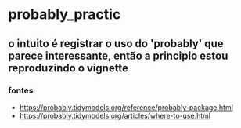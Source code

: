 # probably_practic
## o intuito é registrar o uso do 'probably' que parece interessante, então a principio estou reproduzindo o vignette  


### fontes 
- https://probably.tidymodels.org/reference/probably-package.html
- https://probably.tidymodels.org/articles/where-to-use.html
